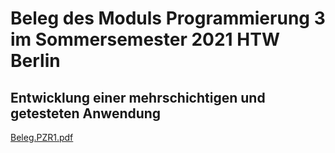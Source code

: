 # Beleg des Moduls Programmierung 3 im Sommersemester 2021 HTW Berlin
## Entwicklung einer mehrschichtigen und getesteten Anwendung
[Beleg.PZR1.pdf](https://github.com/jacanaro/Programmierung3/files/9102810/Beleg.PZR1.pdf)
